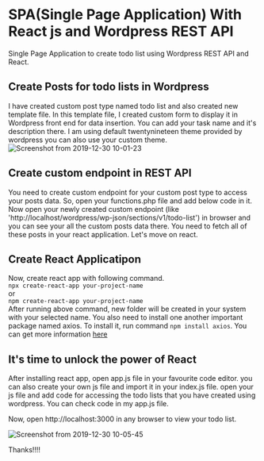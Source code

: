 # SPA(Single Page Application) With React js and Wordpress REST API

Single Page Application to create todo list using Wordpress REST API and React.

## Create Posts for todo lists in Wordpress
I have created custom post type named todo list and also created new template file. In this template file, I created custom form to display it in Wordpress front end for data insertion. You can add your task name and it's description there. I am using default twentynineteen theme provided by wordpress you can also use your custom theme.
![Screenshot from 2019-12-30 10-01-23](https://user-images.githubusercontent.com/46484569/71568241-b9234900-2aeb-11ea-83a0-abf98490f21b.png)



## Create custom endpoint in REST API
You need to create custom endpoint for your custom post type to access your posts data. So, open your functions.php file and add below code in it. Now open your newly created custom endpoint (like 'http://localhost/wordpress/wp-json/sections/v1/todo-list') in browser and you can see your all the custom posts data there. You need to fetch all of these posts in your react application. Let's move on react.

## Create React Applicatipon
Now, create react app with following command.<br>
``` npx create-react-app your-project-name ```<br>
or<br>
``` npm create-react-app your-project-name ```<br>
After running above command, new folder will be created in your system with your selected name. You also need to install one another important package named axios. To install it, run command ``` npm install axios ```. You can get more information [here](https://www.npmjs.com/package/axios)

## It's time to unlock the power of React
After installing react app, open app.js file in your favourite code editor. you can also create your own js file and import it in your index.js file. open your js file and add code for accessing the todo lists that you have created using wordpress. You can check code in my app.js file.

Now, open http://localhost:3000 in any browser to view your todo list.

![Screenshot from 2019-12-30 10-05-45](https://user-images.githubusercontent.com/46484569/71568333-71e98800-2aec-11ea-87c5-ac202a59559a.png)


Thanks!!!!
